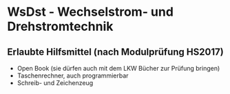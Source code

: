 # WsDst - Wechselstrom- und Drehstromtechnik

## Erlaubte Hilfsmittel (nach Modulprüfung HS2017)
 * Open Book (sie dürfen auch mit dem LKW Bücher zur Prüfung bringen)
 * Taschenrechner, auch programmierbar
 * Schreib- und Zeichenzeug 
 
